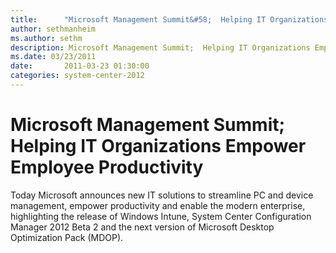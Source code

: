 ```yaml
---
title:      "Microsoft Management Summit&#58;  Helping IT Organizations Empower Employee Productivity"
author: sethmanheim
ms.author: sethm
description: Microsoft Management Summit;  Helping IT Organizations Empower Employee Productivity
ms.date: 03/23/2011
date:       2011-03-23 01:30:00
categories: system-center-2012
---
```

# Microsoft Management Summit;  Helping IT Organizations Empower Employee Productivity

Today Microsoft announces new IT solutions to streamline PC and device management, empower productivity and enable the modern enterprise, highlighting the release of Windows Intune, System Center Configuration Manager 2012 Beta 2 and the next version of Microsoft Desktop Optimization Pack (MDOP).  

